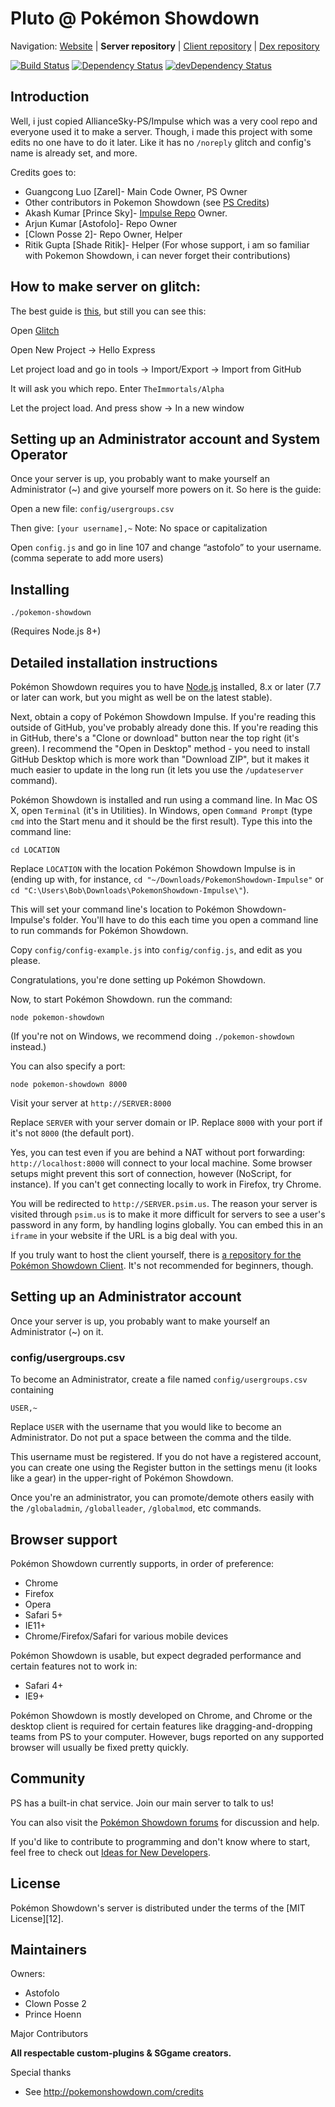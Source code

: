 Pluto @ Pokémon Showdown
========================================================================

Navigation: [Website][1] | **Server repository** | [Client repository][2] | [Dex repository][3]

  [1]: http://branch-maize-pluto.glitch.me-80.psim.us/
  [2]: https://github.com/Zarel/Pokemon-Showdown-Client
  [3]: https://github.com/Zarel/Pokemon-Showdown-Dex

[![Build Status](https://travis-ci.org/FlamePrince-PS/PokemonShowdown-Impulse.svg?branch=master)](https://travis-ci.com/FlamePrince-PS/PokemonShowdown-Impulse)
[![Dependency Status](https://david-dm.org/FlamePrince-PS/PokemonShowdown-Impulse.svg)](https://david-dm.org/FlamePrince-PS/PokemonShowdown-Impulse)
[![devDependency Status](https://david-dm.org/FlamePrince-PS/PokemonShowdown-Impulse/dev-status.svg)](https://david-dm.org/FlamePrince-PS/PokemonShowdown-Impulse?type=dev)

Introduction
------------------------------------------------------------------------

Well, i just copied AllianceSky-PS/Impulse which was a very cool repo and everyone used it to make a server. Though, i made this project with some edits no one have to do it later. Like it has no ``/noreply`` glitch and config's name is already set, and more.

Credits goes to:

- Guangcong Luo [Zarel]- Main Code Owner, PS Owner
- Other contributors in Pokemon Showdown (see [PS Credits][4])
- Akash Kumar [Prince Sky]- [Impulse Repo][5] Owner.
- Arjun Kumar [Astofolo]- Repo Owner
- [Clown Posse 2]- Repo Owner, Helper
- Ritik Gupta [Shade Ritik]- Helper (For whose support, i am so familiar with Pokemon Showdown, i can never forget their contributions)

[4]: https://pokemonshowdown.com/credits
[5]: https://github.com/AllianceSky-PS/Impulse

How to make server on glitch:
------------------------------------------------------------------------
The best guide is [this][6], but still you can see this:

Open [Glitch][7]

Open New Project -> Hello Express

Let project load and go in tools -> Import/Export -> Import from GitHub 

It will ask you which repo. Enter ``TheImmortals/Alpha``

Let the project load. And press show -> In a new window

[6]: https://docs.google.com/document/d/1Fm-Sh7cfAuAmXgkEELo06NN0z0fm9JMdHGscOOTX49k/edit?usp=sharing
[7]: https://glitch.com/


Setting up an Administrator account and System Operator
------------------------------------------------------------------------

Once your server is up, you probably want to make yourself an Administrator (~)  and give yourself more powers on it. So here is the guide:

Open a new file: ``config/usergroups.csv``

Then give: ``[your username],~``  Note: No space or capitalization 

Open ``config.js`` and go in line 107 and change “astofolo” to your username. (comma seperate to add more users)


Installing
------------------------------------------------------------------------

    ./pokemon-showdown

(Requires Node.js 8+)


Detailed installation instructions
------------------------------------------------------------------------

Pokémon Showdown requires you to have [Node.js][8] installed, 8.x or later (7.7 or later can work, but you might as well be on the latest stable).

Next, obtain a copy of Pokémon Showdown Impulse. If you're reading this outside of GitHub, you've probably already done this. If you're reading this in GitHub, there's a "Clone or download" button near the top right (it's green). I recommend the "Open in Desktop" method - you need to install GitHub Desktop which is more work than "Download ZIP", but it makes it much easier to update in the long run (it lets you use the `/updateserver` command).

Pokémon Showdown is installed and run using a command line. In Mac OS X, open `Terminal` (it's in Utilities). In Windows, open `Command Prompt` (type `cmd` into the Start menu and it should be the first result). Type this into the command line:

    cd LOCATION

Replace `LOCATION` with the location Pokémon Showdown Impulse is in (ending up with, for instance, `cd "~/Downloads/PokemonShowdown-Impulse"` or `cd "C:\Users\Bob\Downloads\PokemonShowdown-Impulse\"`).

This will set your command line's location to Pokémon Showdown-Impulse's folder. You'll have to do this each time you open a command line to run commands for Pokémon Showdown.

Copy `config/config-example.js` into `config/config.js`, and edit as you please.

Congratulations, you're done setting up Pokémon Showdown.

Now, to start Pokémon Showdown. run the command:

    node pokemon-showdown

(If you're not on Windows, we recommend doing `./pokemon-showdown` instead.)

You can also specify a port:

    node pokemon-showdown 8000

Visit your server at `http://SERVER:8000`

Replace `SERVER` with your server domain or IP. Replace `8000` with your port if it's not `8000` (the default port).

Yes, you can test even if you are behind a NAT without port forwarding: `http://localhost:8000` will connect to your local machine. Some browser setups might prevent this sort of connection, however (NoScript, for instance). If you can't get connecting locally to work in Firefox, try Chrome.

You will be redirected to `http://SERVER.psim.us`. The reason your server is visited through `psim.us` is to make it more difficult for servers to see a user's password in any form, by handling logins globally. You can embed this in an `iframe` in your website if the URL is a big deal with you.

If you truly want to host the client yourself, there is [a repository for the Pokémon Showdown Client][9]. It's not recommended for beginners, though.

  [8]: https://nodejs.org/
  [9]: https://github.com/Zarel/Pokemon-Showdown-Client


Setting up an Administrator account
------------------------------------------------------------------------

Once your server is up, you probably want to make yourself an Administrator (~) on it.

### config/usergroups.csv

To become an Administrator, create a file named `config/usergroups.csv` containing

    USER,~

Replace `USER` with the username that you would like to become an Administrator. Do not put a space between the comma and the tilde.

This username must be registered. If you do not have a registered account, you can create one using the Register button in the settings menu (it looks like a gear) in the upper-right of Pokémon Showdown.

Once you're an administrator, you can promote/demote others easily with the `/globaladmin`, `/globalleader`, `/globalmod`, etc commands.


Browser support
------------------------------------------------------------------------

Pokémon Showdown currently supports, in order of preference:

 - Chrome
 - Firefox
 - Opera
 - Safari 5+
 - IE11+
 - Chrome/Firefox/Safari for various mobile devices

Pokémon Showdown is usable, but expect degraded performance and certain features not to work in:

 - Safari 4+
 - IE9+

Pokémon Showdown is mostly developed on Chrome, and Chrome or the desktop client is required for certain features like dragging-and-dropping teams from PS to your computer. However, bugs reported on any supported browser will usually be fixed pretty quickly.


Community
------------------------------------------------------------------------

PS has a built-in chat service. Join our main server to talk to us!

You can also visit the [Pokémon Showdown forums][10] for discussion and help.

  [10]: https://www.smogon.com/forums/forums/pok%C3%A9mon-showdown.209/

If you'd like to contribute to programming and don't know where to start, feel free to check out [Ideas for New Developers][11].

  [11]: https://github.com/Zarel/Pokemon-Showdown/issues/2444


License
------------------------------------------------------------------------

Pokémon Showdown's server is distributed under the terms of the [MIT License][12].

  [13]: https://github.com/Zarel/Pokemon-Showdown/blob/master/LICENSE


Maintainers
------------------------------------------------------------------------

Owners:

- Astofolo
- Clown Posse 2
- Prince Hoenn

Major Contributors

**All respectable custom-plugins & SGgame creators.**


Special thanks

- See http://pokemonshowdown.com/credits
